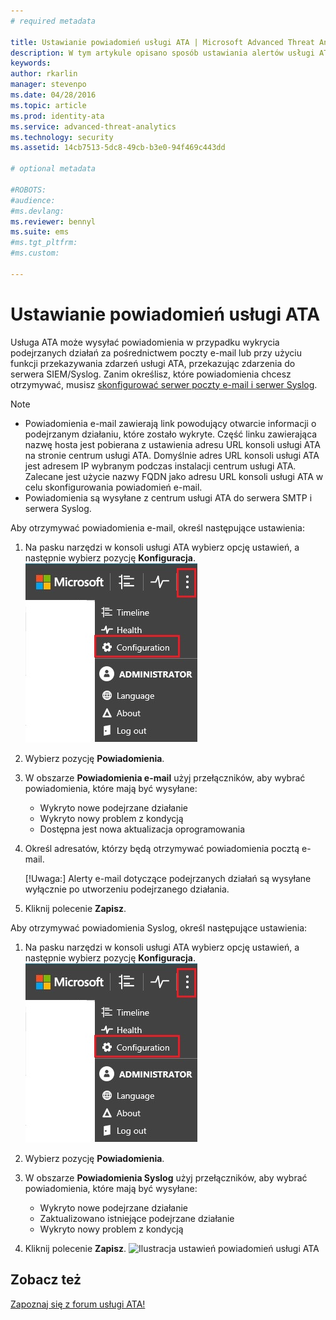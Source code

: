 ```yaml
---
# required metadata

title: Ustawianie powiadomień usługi ATA | Microsoft Advanced Threat Analytics
description: W tym artykule opisano sposób ustawiania alertów usługi ATA w celu otrzymywania powiadomień o wykryciu podejrzanych działań.
keywords:
author: rkarlin
manager: stevenpo
ms.date: 04/28/2016
ms.topic: article
ms.prod: identity-ata
ms.service: advanced-threat-analytics
ms.technology: security
ms.assetid: 14cb7513-5dc8-49cb-b3e0-94f469c443dd

# optional metadata

#ROBOTS:
#audience:
#ms.devlang:
ms.reviewer: bennyl
ms.suite: ems
#ms.tgt_pltfrm:
#ms.custom:

---
```


# Ustawianie powiadomień usługi ATA
Usługa ATA może wysyłać powiadomienia w przypadku wykrycia podejrzanych działań za pośrednictwem poczty e-mail lub przy użyciu funkcji przekazywania zdarzeń usługi ATA, przekazując zdarzenia do serwera SIEM/Syslog. Zanim określisz, które powiadomienia chcesz otrzymywać, musisz [skonfigurować serwer poczty e-mail i serwer Syslog](setting-syslog-email-server-settings.md).

> [!NOTE]
> -   Powiadomienia e-mail zawierają link powodujący otwarcie informacji o podejrzanym działaniu, które zostało wykryte. Część linku zawierająca nazwę hosta jest pobierana z ustawienia adresu URL konsoli usługi ATA na stronie centrum usługi ATA. Domyślnie adres URL konsoli usługi ATA jest adresem IP wybranym podczas instalacji centrum usługi ATA.  Zalecane jest użycie nazwy FQDN jako adresu URL konsoli usługi ATA w celu skonfigurowania powiadomień e-mail.
> -   Powiadomienia są wysyłane z centrum usługi ATA do serwera SMTP i serwera Syslog.

Aby otrzymywać powiadomienia e-mail, określ następujące ustawienia:


1. Na pasku narzędzi w konsoli usługi ATA wybierz opcję ustawień, a następnie wybierz pozycję **Konfiguracja**.
![Ikona ustawień konfiguracji usługi ATA](media/ATA-config-icon.JPG)

2. Wybierz pozycję **Powiadomienia**.
3. W obszarze **Powiadomienia e-mail** użyj przełączników, aby wybrać powiadomienia, które mają być wysyłane:


    - Wykryto nowe podejrzane działanie
    - Wykryto nowy problem z kondycją
    - Dostępna jest nowa aktualizacja oprogramowania

4. Określ adresatów, którzy będą otrzymywać powiadomienia pocztą e-mail.

    [!Uwaga:] Alerty e-mail dotyczące podejrzanych działań są wysyłane wyłącznie po utworzeniu podejrzanego działania.


5. Kliknij polecenie **Zapisz**.

Aby otrzymywać powiadomienia Syslog, określ następujące ustawienia:


1. Na pasku narzędzi w konsoli usługi ATA wybierz opcję ustawień, a następnie wybierz pozycję **Konfiguracja**.
![Ikona ustawień konfiguracji usługi ATA](media/ATA-config-icon.JPG)

2. Wybierz pozycję **Powiadomienia**.
3. W obszarze **Powiadomienia Syslog** użyj przełączników, aby wybrać powiadomienia, które mają być wysyłane:


    - Wykryto nowe podejrzane działanie
    - Zaktualizowano istniejące podejrzane działanie
    - Wykryto nowy problem z kondycją
5. Kliknij polecenie **Zapisz**.
![Ilustracja ustawień powiadomień usługi ATA](media/ATA-notification-settings.png)




## Zobacz też
[Zapoznaj się z forum usługi ATA!](https://social.technet.microsoft.com/Forums/security/en-US/home?forum=mata)


<!--HONumber=Jun16_HO1-->


